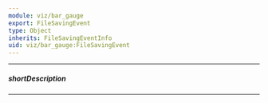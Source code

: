 ```yaml
---
module: viz/bar_gauge
export: FileSavingEvent
type: Object
inherits: FileSavingEventInfo
uid: viz/bar_gauge:FileSavingEvent
---
```

---
##### shortDescription
<!-- Description goes here -->

---
<!-- Description goes here -->